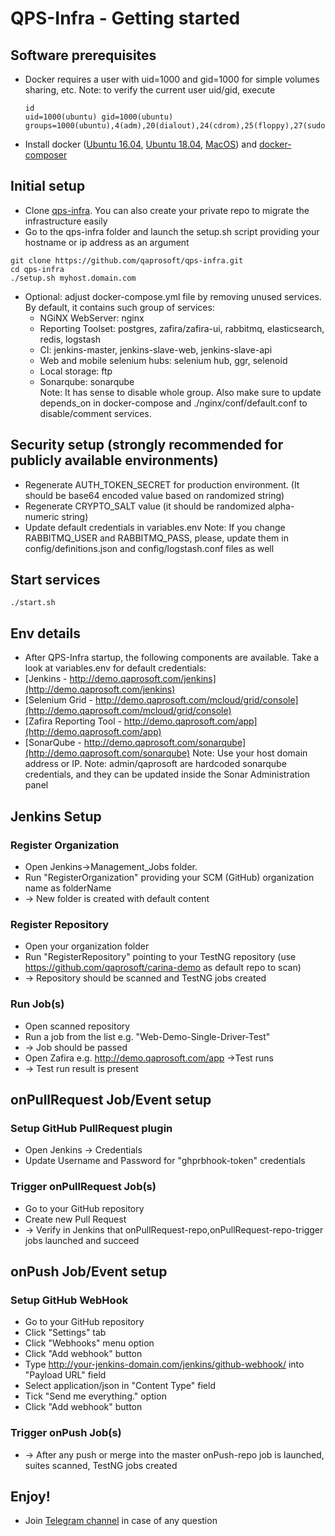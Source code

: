 # QPS-Infra - Getting started
## Software prerequisites
* Docker requires a user with uid=1000 and gid=1000 for simple volumes sharing, etc.
  Note: to verify the current user uid/gid, execute
  ```
  id
  uid=1000(ubuntu) gid=1000(ubuntu) groups=1000(ubuntu),4(adm),20(dialout),24(cdrom),25(floppy),27(sudo),29(audio),30(dip),44(video),46(plugdev),102(netdev),999(docker
  ```
* Install docker ([Ubuntu 16.04](http://www.techrepublic.com/article/how-to-install-docker-on-ubuntu-16-04/), [Ubuntu 18.04](https://www.digitalocean.com/community/tutorials/how-to-install-and-use-docker-on-ubuntu-18-04), [MacOS](https://pilsniak.com/how-to-install-docker-on-mac-os-using-brew/)) and [docker-composer](https://docs.docker.com/compose/install/#install-compose)


## Initial setup
* Clone [qps-infra](https://github.com/qaprosoft/qps-infra). You can also create your private repo to migrate the infrastructure easily
* Go to the qps-infra folder and launch the setup.sh script providing your hostname or ip address as an argument
```
git clone https://github.com/qaprosoft/qps-infra.git
cd qps-infra
./setup.sh myhost.domain.com
```
* Optional: adjust docker-compose.yml file by removing unused services. By default, it contains such group of services:
  * NGiNX WebServer: nginx
  * Reporting Toolset: postgres, zafira/zafira-ui, rabbitmq, elasticsearch, redis, logstash
  * CI: jenkins-master, jenkins-slave-web, jenkins-slave-api
  * Web and mobile selenium hubs: selenium hub, ggr, selenoid
  * Local storage: ftp
  * Sonarqube: sonarqube
<br>Note: It has sense to disable whole group. Also make sure to update depends_on in docker-compose and ./nginx/conf/default.conf to disable/comment services.

## Security setup  (strongly recommended for publicly available environments)
* Regenerate AUTH_TOKEN_SECRET for production environment. (It should be base64 encoded value based on randomized string)
* Regenerate CRYPTO_SALT value (it should be randomized alpha-numeric string)
* Update default credentials in variables.env
  Note: If you change RABBITMQ_USER and RABBITMQ_PASS, please, update them in config/definitions.json and config/logstash.conf files as well  
  
## Start services
```
./start.sh
```

## Env details
* After QPS-Infra startup, the following components are available. Take a look at variables.env for default credentials:
* [Jenkins - http://demo.qaprosoft.com/jenkins](http://demo.qaprosoft.com/jenkins)
* [Selenium Grid - http://demo.qaprosoft.com/mcloud/grid/console](http://demo.qaprosoft.com/mcloud/grid/console)
* [Zafira Reporting Tool - http://demo.qaprosoft.com/app](http://demo.qaprosoft.com/app)
* [SonarQube - http://demo.qaprosoft.com/sonarqube](http://demo.qaprosoft.com/sonarqube)
  Note: Use your host domain address or IP.
  Note: admin/qaprosoft are hardcoded sonarqube credentials, and they can be updated inside the Sonar Administration panel
  
## Jenkins Setup

### Register Organization
* Open Jenkins->Management_Jobs folder.
* Run "RegisterOrganization" providing your SCM (GitHub) organization name as folderName
* -> New folder is created with default content

### Register Repository
* Open your organization folder
* Run "RegisterRepository" pointing to your TestNG repository (use https://github.com/qaprosoft/carina-demo as default repo to scan)
* -> Repository should be scanned and TestNG jobs created

### Run Job(s)
* Open scanned repository
* Run a job from the list e.g. "Web-Demo-Single-Driver-Test"
* -> Job should be passed 
* Open Zafira e.g. http://demo.qaprosoft.com/app ->Test runs
* -> Test run result is present

## onPullRequest Job/Event setup

### Setup GitHub PullRequest plugin 
* Open Jenkins -> Credentials
* Update Username and Password for "ghprbhook-token" credentials

### Trigger onPullRequest Job(s)
* Go to your GitHub repository
* Create new Pull Request
* -> Verify in Jenkins that onPullRequest-repo,onPullRequest-repo-trigger jobs launched and succeed

## onPush Job/Event setup

### Setup GitHub WebHook
* Go to your GitHub repository
* Click "Settings" tab
* Click "Webhooks" menu option
* Click "Add webhook" button
* Type http://your-jenkins-domain.com/jenkins/github-webhook/ into "Payload URL" field
* Select application/json in "Content Type" field
* Tick "Send me everything." option
* Click "Add webhook" button

### Trigger onPush Job(s)
* -> After any push or merge into the master onPush-repo job is launched, suites scanned, TestNG jobs created


## Enjoy!

* Join [Telegram channel](https://t.me/zebrunner) in case of any question
